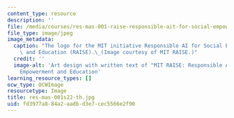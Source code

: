 ```yaml
---
content_type: resource
description: ''
file: /media/courses/res-mas-001-raise-responsible-ait-for-social-empowerment-and-education-spring-2022/fd3977a884a2aadbd3e7cec5566e2f90_res-mas-001s22-th.jpg
file_type: image/jpeg
image_metadata:
  caption: "The logo for the MIT initiative Responsible AI for Social Empowerment\
    \ and Education (RAISE).\_(Image courtesy of MIT RAISE.)"
  credit: ''
  image-alt: 'Art design with written text of "MIT RAISE: Responsible AI for Social
    Empowerment and Education'
learning_resource_types: []
ocw_type: OCWImage
resourcetype: Image
title: res-mas-001s22-th.jpg
uid: fd3977a8-84a2-aadb-d3e7-cec5566e2f90
---
```

